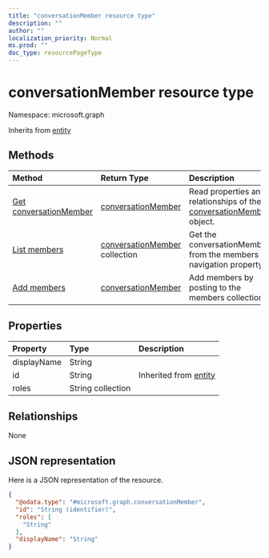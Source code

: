 ```yaml
---
title: "conversationMember resource type"
description: ""
author: ""
localization_priority: Normal
ms.prod: ""
doc_type: resourcePageType
---
```


# conversationMember resource type


Namespace: microsoft.graph




Inherits from [entity](../resources/entity.md)

## Methods
|Method|Return Type|Description|
|:---|:---|:---|
|[Get conversationMember](../api/conversationmember-get.md)|[conversationMember](../resources/conversationmember.md)|Read properties and relationships of the [conversationMember](../resources/conversationmember.md) object.|
|[List members](../api/chat-list-members.md)|[conversationMember](../resources/conversationmember.md) collection|Get the conversationMembers from the members navigation property.|
|[Add members](../api/chat-post-members.md)|[conversationMember](../resources/conversationmember.md)|Add members by posting to the members collection.|

## Properties
|Property|Type|Description|
|:---|:---|:---|
|displayName|String||
|id|String| Inherited from [entity](../resources/entity.md)|
|roles|String collection||

## Relationships
None

## JSON representation
Here is a JSON representation of the resource.
<!-- {
  "blockType": "resource",
  "keyProperty": "id",
  "@odata.type": "microsoft.graph.conversationMember",
  "baseType": "microsoft.graph.entity",
  "openType": false
}
-->
``` json
{
  "@odata.type": "#microsoft.graph.conversationMember",
  "id": "String (identifier)",
  "roles": [
    "String"
  ],
  "displayName": "String"
}
```

